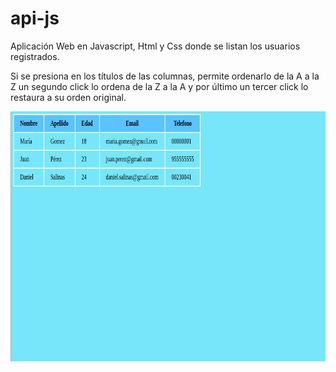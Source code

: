 # api-js

Aplicación Web en Javascript, Html y Css donde se listan los usuarios registrados.

Si se presiona en los títulos de las columnas, permite ordenarlo de la  A a la Z 
un segundo click lo ordena de la  Z a la A 
y por último un tercer click lo restaura a su orden original. 

<a href="url"><img src="https://github.com/JohnEstebanAP/api-js/blob/master/Demo.png?raw=true" align="left" height="400" ></a>

